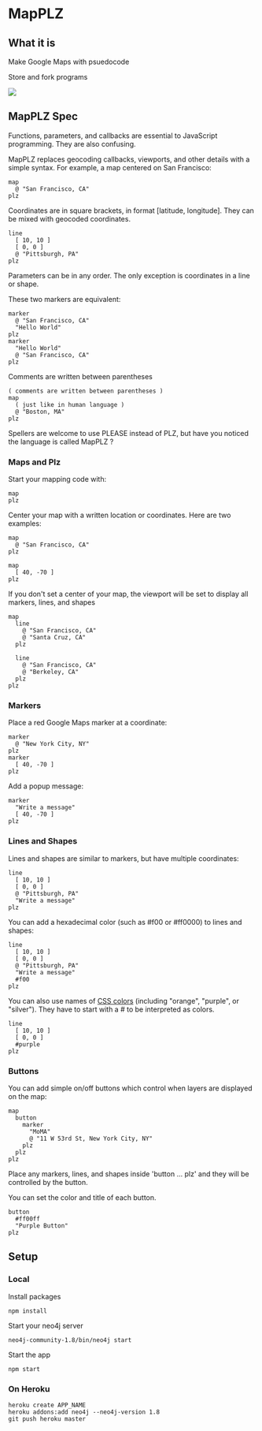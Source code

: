 # MapPLZ

## What it is

Make Google Maps with psuedocode

Store and fork programs

<img src="http://i.imgur.com/hiIJNjD.png"/>

## MapPLZ Spec

Functions, parameters, and callbacks are essential to JavaScript programming. They are also confusing.

MapPLZ replaces geocoding callbacks, viewports, and other details with a simple syntax. For example, a map centered on San Francisco:

    map
      @ "San Francisco, CA"
    plz

Coordinates are in square brackets, in format [latitude, longitude]. They can be mixed with geocoded coordinates.

    line
      [ 10, 10 ]
      [ 0, 0 ]
      @ "Pittsburgh, PA"
    plz

Parameters can be in any order. The only exception is coordinates in a line or shape.

These two markers are equivalent:

    marker
      @ "San Francisco, CA"
      "Hello World"
    plz
    marker
      "Hello World"
      @ "San Francisco, CA"
    plz

Comments are written between parentheses

    ( comments are written between parentheses )
    map
      ( just like in human language )
      @ "Boston, MA"
    plz

Spellers are welcome to use PLEASE instead of PLZ, but have you noticed the language is called MapPLZ ?

### Maps and Plz

Start your mapping code with:

    map
    plz

Center your map with a written location or coordinates. Here are two examples:

    map
      @ "San Francisco, CA"
    plz

    map
      [ 40, -70 ]
    plz

If you don't set a center of your map, the viewport will be set to display all markers, lines, and shapes

    map
      line
        @ "San Francisco, CA"
        @ "Santa Cruz, CA"
      plz
      
      line
        @ "San Francisco, CA"
        @ "Berkeley, CA"
      plz
    plz

### Markers

Place a red Google Maps marker at a coordinate:

    marker
      @ "New York City, NY"
    plz
    marker
      [ 40, -70 ]
    plz

Add a popup message:

    marker
      "Write a message"
      [ 40, -70 ]
    plz

### Lines and Shapes

Lines and shapes are similar to markers, but have multiple coordinates:

    line
      [ 10, 10 ]
      [ 0, 0 ]
      @ "Pittsburgh, PA"
      "Write a message"
    plz

You can add a hexadecimal color (such as #f00 or #ff0000) to lines and shapes:

    line
      [ 10, 10 ]
      [ 0, 0 ]
      @ "Pittsburgh, PA"
      "Write a message"
      #f00
    plz

You can also use names of <a href="http://www.w3schools.com/cssref/css_colornames.asp">CSS colors</a> (including "orange", "purple", or "silver"). They have to start with a # to be interpreted as colors.

    line
      [ 10, 10 ]
      [ 0, 0 ]
      #purple
    plz

### Buttons

You can add simple on/off buttons which control when layers are displayed on the map:

    map
      button        
        marker
          "MoMA"
          @ "11 W 53rd St, New York City, NY"
        plz
      plz
    plz

Place any markers, lines, and shapes inside 'button ... plz' and they will be controlled by the button.

You can set the color and title of each button.

    button
      #ff00ff
      "Purple Button"
    plz

## Setup

### Local

Install packages

    npm install

Start your neo4j server

    neo4j-community-1.8/bin/neo4j start

Start the app

    npm start

### On Heroku

    heroku create APP_NAME
    heroku addons:add neo4j --neo4j-version 1.8
    git push heroku master